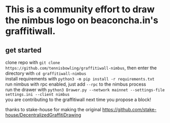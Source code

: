# This is a community effort to draw the nimbus logo on beaconcha.in's graffitiwall. 

## get started
clone repo with `git clone https://github.com/tennisbowling/graffitiwall-nimbus`, then enter the directory with `cd graffitiwall-nimbus` \
install requirements with `python3 -m pip install -r requirements.txt` \
run nimbus with rpc enabled, just add `--rpc` to the nimbus process \
run the drawer with `python3 Drawer.py --network mainnet --settings-file settings.ini --client nimbus` \
you are contributing to the graffitiwall next time you propose a block!

thanks to stake-house for making the original
https://github.com/stake-house/DecentralizedGraffitiDrawing
